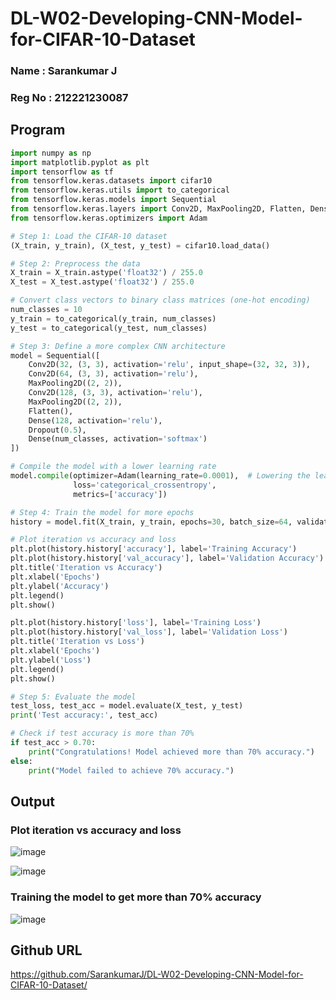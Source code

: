 # DL-W02-Developing-CNN-Model-for-CIFAR-10-Dataset
### Name : Sarankumar J
### Reg No : 212221230087

## Program
```py
import numpy as np
import matplotlib.pyplot as plt
import tensorflow as tf
from tensorflow.keras.datasets import cifar10
from tensorflow.keras.utils import to_categorical
from tensorflow.keras.models import Sequential
from tensorflow.keras.layers import Conv2D, MaxPooling2D, Flatten, Dense, Dropout
from tensorflow.keras.optimizers import Adam

# Step 1: Load the CIFAR-10 dataset
(X_train, y_train), (X_test, y_test) = cifar10.load_data()

# Step 2: Preprocess the data
X_train = X_train.astype('float32') / 255.0
X_test = X_test.astype('float32') / 255.0

# Convert class vectors to binary class matrices (one-hot encoding)
num_classes = 10
y_train = to_categorical(y_train, num_classes)
y_test = to_categorical(y_test, num_classes)

# Step 3: Define a more complex CNN architecture
model = Sequential([
    Conv2D(32, (3, 3), activation='relu', input_shape=(32, 32, 3)),
    Conv2D(64, (3, 3), activation='relu'),
    MaxPooling2D((2, 2)),
    Conv2D(128, (3, 3), activation='relu'),
    MaxPooling2D((2, 2)),
    Flatten(),
    Dense(128, activation='relu'),
    Dropout(0.5),
    Dense(num_classes, activation='softmax')
])

# Compile the model with a lower learning rate
model.compile(optimizer=Adam(learning_rate=0.0001),  # Lowering the learning rate
              loss='categorical_crossentropy',
              metrics=['accuracy'])

# Step 4: Train the model for more epochs
history = model.fit(X_train, y_train, epochs=30, batch_size=64, validation_data=(X_test, y_test), verbose=1)

# Plot iteration vs accuracy and loss
plt.plot(history.history['accuracy'], label='Training Accuracy')
plt.plot(history.history['val_accuracy'], label='Validation Accuracy')
plt.title('Iteration vs Accuracy')
plt.xlabel('Epochs')
plt.ylabel('Accuracy')
plt.legend()
plt.show()

plt.plot(history.history['loss'], label='Training Loss')
plt.plot(history.history['val_loss'], label='Validation Loss')
plt.title('Iteration vs Loss')
plt.xlabel('Epochs')
plt.ylabel('Loss')
plt.legend()
plt.show()

# Step 5: Evaluate the model
test_loss, test_acc = model.evaluate(X_test, y_test)
print('Test accuracy:', test_acc)

# Check if test accuracy is more than 70%
if test_acc > 0.70:
    print("Congratulations! Model achieved more than 70% accuracy.")
else:
    print("Model failed to achieve 70% accuracy.")
```

## Output
### Plot iteration vs accuracy and loss

![image](https://github.com/SarankumarJ/DL-W02-Developing-CNN-Model-for-CIFAR-10-Dataset/assets/94778101/0a1dfa21-f44d-4e51-958e-7418c9852691)


![image](https://github.com/SarankumarJ/DL-W02-Developing-CNN-Model-for-CIFAR-10-Dataset/assets/94778101/b6c3bab8-7636-4e64-9276-8da5cc88af98)

### Training the model to get more than 70% accuracy

![image](https://github.com/SarankumarJ/DL-W02-Developing-CNN-Model-for-CIFAR-10-Dataset/assets/94778101/4df13731-1986-46b2-9756-7fd47ffd50db)

## Github URL
https://github.com/SarankumarJ/DL-W02-Developing-CNN-Model-for-CIFAR-10-Dataset/
